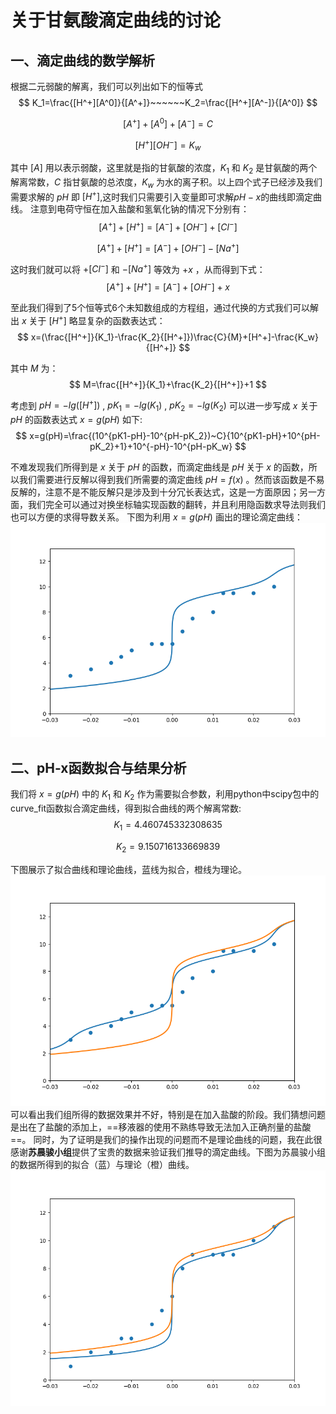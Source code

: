 # 关于甘氨酸滴定曲线的讨论
## 一、滴定曲线的数学解析
根据二元弱酸的解离，我们可以列出如下的恒等式
$$
K_1=\frac{[H^+][A^0]}{[A^+]}~~~~~~K_2=\frac{[H^+][A^-]}{[A^0]}
$$

$$
[A^+]+[A^0]+[A^-]=C
$$

$$
[H^+][OH^-]=K_w
$$

其中 $[A]$ 用以表示弱酸，这里就是指的甘氨酸的浓度，$K_1$ 和 $K_2$ 是甘氨酸的两个解离常数，$C$ 指甘氨酸的总浓度，$K_w$ 为水的离子积。以上四个式子已经涉及我们需要求解的 $pH$ 即 $[H^+]$,这时我们只需要引入变量即可求解$pH-x$的曲线即滴定曲线。
注意到电荷守恒在加入盐酸和氢氧化钠的情况下分别有：
$$
[A^+]+[H^+]=[A^-]+[OH^-]+[Cl^-]
$$

$$
[A^+]+[H^+]=[A^-]+[OH^-]-[Na^+]
$$

这时我们就可以将 $+[Cl^-]$ 和 $-[Na^+]$ 等效为 $+x$ ，从而得到下式：
$$
[A^+]+[H^+]=[A^-]+[OH^-]+x
$$

至此我们得到了5个恒等式6个未知数组成的方程组，通过代换的方式我们可以解出 $x$ 关于 $[H^+]$ 略显复杂的函数表达式：
$$
x=(\frac{[H^+]}{K_1}-\frac{K_2}{[H^+]})\frac{C}{M}+[H^+]-\frac{K_w}{[H^+]}
$$

其中 $M$ 为：
$$
M=\frac{[H^+]}{K_1}+\frac{K_2}{[H^+]}+1
$$

考虑到 $pH=-lg([H^+])$ , $pK_1=-lg(K_1)$ , $pK_2=-lg(K_2)$ 可以进一步写成 $x$ 关于 $pH$ 的函数表达式 $x=g(pH)$ 如下:
$$
x=g(pH)=\frac{(10^{pK1-pH}-10^{pH-pK_2})~C}{10^{pK1-pH}+10^{pH-pK_2}+1}+10^{-pH}-10^{pH-pK_w}
$$

不难发现我们所得到是 $x$ 关于 $pH$ 的函数，而滴定曲线是 $pH$ 关于 $x$ 的函数，所以我们需要进行反解以得到我们所需要的滴定曲线 $pH=f(x)$ 。然而该函数是不易反解的，注意不是不能反解只是涉及到十分冗长表达式，这是一方面原因；另一方面，我们完全可以通过对换坐标轴实现函数的翻转，并且利用隐函数求导法则我们也可以方便的求得导数关系。
下图为利用 $x=g(pH)$ 画出的理论滴定曲线：
![Alt text](data.png)

## 二、pH-x函数拟合与结果分析 
我们将 $x=g(pH)$ 中的 $K_1$ 和 $K_2$ 作为需要拟合参数，利用python中scipy包中的curve_fit函数拟合滴定曲线，得到拟合曲线的两个解离常数: 
$$
K_1 = 4.460745332308635
$$

$$
K_2 = 9.150716133669839
$$

下图展示了拟合曲线和理论曲线，蓝线为拟合，橙线为理论。
![Alt text](fit.png)
可以看出我们组所得的数据效果并不好，特别是在加入盐酸的阶段。我们猜想问题是出在了盐酸的添加上，==移液器的使用不熟练导致无法加入正确剂量的盐酸==。
同时，为了证明是我们的操作出现的问题而不是理论曲线的问题，我在此很感谢**苏晨骏小组**提供了宝贵的数据来验证我们推导的滴定曲线。下图为苏晨骏小组的数据所得到的拟合（蓝）与理论（橙）曲线。
![Alt text](data2.png)
